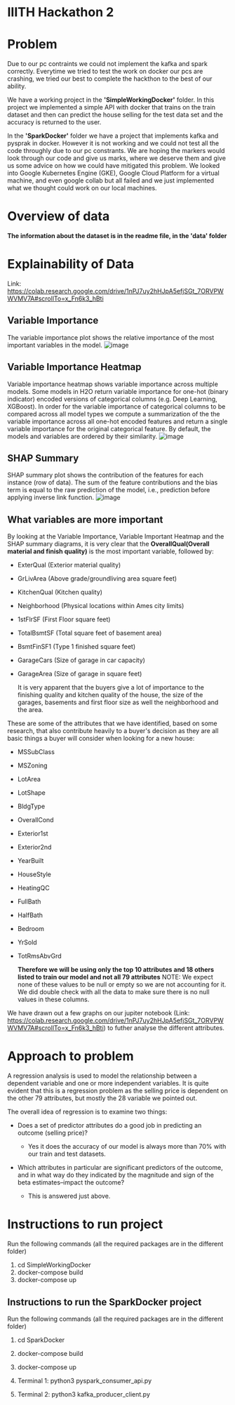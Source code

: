 # IIITH Hackathon 2

# Problem

Due to our pc contraints we could not implement the kafka and spark correctly. Everytime we tried to test the work on docker our pcs are crashing, we tried our best to complete the hackthon to the best of our ability.

We have a working project in the **'SimpleWorkingDocker'** folder. In this project we implemented a simple API with docker that trains on the train dataset and then can predict the house selling for the test data set and the accuracy is returned to the user.

In the **'SparkDocker'** folder we have a project that implements kafka and pysprak in docker. However it is not working and we could not test all the code throughly due to our pc constrants. We are hoping the markers would look through our code and give us marks, where we deserve them and give us some advice on how we could have mitigated this problem. We looked into Google Kubernetes Engine (GKE), Google Cloud Platform for a virtual machine, and even google collab but all failed and we just implemented what we thought could work on our local machines.

# Overview of data

**The information about the dataset is in the readme file, in the 'data' folder**

# Explainability of Data

Link: https://colab.research.google.com/drive/1nPJ7uy2hHJpA5efjSGt_7ORVPWWVMV7A#scrollTo=x_Fn6k3_hBti

## Variable Importance

The variable importance plot shows the relative importance of the most important variables in the model.
![image](https://user-images.githubusercontent.com/55736158/132108557-f5877aa5-73bf-4c02-8990-3f467f784034.png)

## Variable Importance Heatmap

Variable importance heatmap shows variable importance across multiple models. Some models in H2O return variable importance for one-hot (binary indicator) encoded versions of categorical columns (e.g. Deep Learning, XGBoost). In order for the variable importance of categorical columns to be compared across all model types we compute a summarization of the the variable importance across all one-hot encoded features and return a single variable importance for the original categorical feature. By default, the models and variables are ordered by their similarity.
![image](https://user-images.githubusercontent.com/55736158/132108592-24283666-503e-4bef-9614-1fc7b881fae5.png)

## SHAP Summary

SHAP summary plot shows the contribution of the features for each instance (row of data). The sum of the feature contributions and the bias term is equal to the raw prediction of the model, i.e., prediction before applying inverse link function.
![image](https://user-images.githubusercontent.com/55736158/132108613-5e46468a-1769-42c5-bc0c-daf502e99a59.png)

## What variables are more important

By looking at the Variable Importance, Variable Important Heatmap and the SHAP summary diagrams, it is very clear that the **OverallQual(Overall material and finish quality)** is the most important variable, followed by:

- ExterQual (Exterior material quality)
- GrLivArea (Above grade/groundliving area square feet)
- KitchenQual (Kitchen quality)
- Neighborhood (Physical locations within Ames city limits)
- 1stFlrSF (First Floor square feet)
- TotalBsmtSF (Total square feet of basement area)
- BsmtFinSF1 (Type 1 finished square feet)
- GarageCars (Size of garage in car capacity)
- GarageArea (Size of garage in square feet)

  It is very apparent that the buyers give a lot of importance to the finishing quality and kitchen quality of the house, the size of the garages, basements and first floor size as well the neighborhood and the area.

These are some of the attributes that we have identified, based on some research, that also contribute heavily to a buyer's decision as they are all basic things a buyer will consider when looking for a new house:

- MSSubClass
- MSZoning
- LotArea
- LotShape
- BldgType
- OverallCond
- Exterior1st
- Exterior2nd
- YearBuilt
- HouseStyle
- HeatingQC
- FullBath
- HalfBath
- Bedroom
- YrSold
- TotRmsAbvGrd

  **Therefore we will be using only the top 10 attributes and 18 others listed to train our model and not all 79 attributes**
  NOTE: We expect none of these values to be null or empty so we are not accounting for it. We did double check with all the data to make sure there is no null values in these columns.

We have drawn out a few graphs on our jupiter notebook (Link: https://colab.research.google.com/drive/1nPJ7uy2hHJpA5efjSGt_7ORVPWWVMV7A#scrollTo=x_Fn6k3_hBti) to futher analyse the different attributes.

# Approach to problem

A regression analysis is used to model the relationship between a dependent variable and one or more independent variables.
It is quite evident that this is a regression problem as the selling price is dependent on the other 79 attributes, but mostly the 28 variable we pointed out.

The overall idea of regression is to examine two things:

- Does a set of predictor attributes do a good job in predicting an outcome (selling price)?

  - Yes it does the accuracy of our model is always more than 70% with our train and test datasets.

- Which attributes in particular are significant predictors of the outcome, and in what way do they indicated by the magnitude and sign of the beta estimates–impact the outcome?
  - This is answered just above.

# Instructions to run project

Run the following commands (all the required packages are in the different folder)

1.  cd SimpleWorkingDocker
2.  docker-compose build
3.  docker-compose up

## Instructions to run the SparkDocker project

Run the following commands (all the required packages are in the different folder)

1.  cd SparkDocker
2.  docker-compose build
3.  docker-compose up
4.  Terminal 1:
    python3 pyspark_consumer_api.py

5.  Terminal 2:
    python3 kafka_producer_client.py

